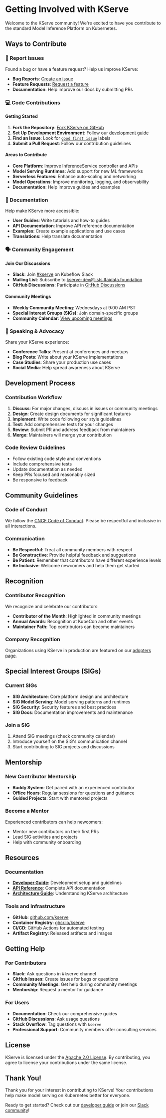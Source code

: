 # Getting Involved with KServe

Welcome to the KServe community! We're excited to have you contribute to the standard Model Inference Platform on Kubernetes.

## Ways to Contribute

### 🐛 Report Issues

Found a bug or have a feature request? Help us improve KServe:

- **Bug Reports**: [Create an issue](https://github.com/kserve/kserve/issues/new?template=bug_report.md)
- **Feature Requests**: [Request a feature](https://github.com/kserve/kserve/issues/new?template=feature_request.md)
- **Documentation**: Help improve our docs by submitting PRs

### 💻 Code Contributions

#### Getting Started

1. **Fork the Repository**: [Fork KServe on GitHub](https://github.com/kserve/kserve/fork)
2. **Set Up Development Environment**: Follow our [development guide](../developer-guide/index.md)
3. **Find an Issue**: Look for [`good first issue`](https://github.com/kserve/kserve/labels/good%20first%20issue) labels
4. **Submit a Pull Request**: Follow our contribution guidelines

#### Areas to Contribute

- **Core Platform**: Improve InferenceService controller and APIs
- **Model Serving Runtimes**: Add support for new ML frameworks
- **Serverless Features**: Enhance auto-scaling and networking
- **Model Operations**: Improve monitoring, logging, and observability
- **Documentation**: Help improve guides and examples

### 📝 Documentation

Help make KServe more accessible:

- **User Guides**: Write tutorials and how-to guides
- **API Documentation**: Improve API reference documentation
- **Examples**: Create example applications and use cases
- **Translations**: Help translate documentation

### 🗣️ Community Engagement

#### Join Our Discussions

- **Slack**: Join [#kserve](https://cloud-native.slack.com/archives/C06AH2C3K8B) on Kubeflow Slack
- **Mailing List**: Subscribe to [kserve-dev@lists.lfaidata.foundation](mailto:kserve-dev@lists.lfaidata.foundation)
- **GitHub Discussions**: Participate in [GitHub Discussions](https://github.com/kserve/kserve/discussions)

#### Community Meetings

- **Weekly Community Meeting**: Wednesdays at 9:00 AM PST
- **Special Interest Groups (SIGs)**: Join domain-specific groups
- **Community Calendar**: [View upcoming meetings](https://github.com/kserve/community#community-meeting)

### 🎤 Speaking & Advocacy

Share your KServe experience:

- **Conference Talks**: Present at conferences and meetups
- **Blog Posts**: Write about your KServe implementations
- **Case Studies**: Share your production use cases
- **Social Media**: Help spread awareness about KServe

## Development Process

### Contribution Workflow

1. **Discuss**: For major changes, discuss in issues or community meetings
2. **Design**: Create design documents for significant features
3. **Implement**: Write code following our style guidelines
4. **Test**: Add comprehensive tests for your changes
5. **Review**: Submit PR and address feedback from maintainers
6. **Merge**: Maintainers will merge your contribution

### Code Review Guidelines

- Follow existing code style and conventions
- Include comprehensive tests
- Update documentation as needed
- Keep PRs focused and reasonably sized
- Be responsive to feedback

## Community Guidelines

### Code of Conduct

We follow the [CNCF Code of Conduct](https://github.com/cncf/foundation/blob/master/code-of-conduct.md). Please be respectful and inclusive in all interactions.

### Communication

- **Be Respectful**: Treat all community members with respect
- **Be Constructive**: Provide helpful feedback and suggestions
- **Be Patient**: Remember that contributors have different experience levels
- **Be Inclusive**: Welcome newcomers and help them get started

## Recognition

### Contributor Recognition

We recognize and celebrate our contributors:

- **Contributor of the Month**: Highlighted in community meetings
- **Annual Awards**: Recognition at KubeCon and other events
- **Maintainer Path**: Top contributors can become maintainers

### Company Recognition

Organizations using KServe in production are featured on our [adopters page](./adopters.md).

## Special Interest Groups (SIGs)

### Current SIGs

- **SIG Architecture**: Core platform design and architecture
- **SIG Model Serving**: Model serving patterns and runtimes
- **SIG Security**: Security features and best practices
- **SIG Docs**: Documentation improvements and maintenance

### Join a SIG

1. Attend SIG meetings (check community calendar)
2. Introduce yourself on the SIG's communication channel
3. Start contributing to SIG projects and discussions

## Mentorship

### New Contributor Mentorship

- **Buddy System**: Get paired with an experienced contributor
- **Office Hours**: Regular sessions for questions and guidance
- **Guided Projects**: Start with mentored projects

### Become a Mentor

Experienced contributors can help newcomers:

- Mentor new contributors on their first PRs
- Lead SIG activities and projects
- Help with community onboarding

## Resources

### Documentation

- **[Developer Guide](../developer-guide/index.md)**: Development setup and guidelines
- **[API Reference](../reference/api.md)**: Complete API documentation
- **[Architecture Guide](../concepts/architecture/index.md)**: Understanding KServe architecture

### Tools and Infrastructure

- **GitHub**: [github.com/kserve](https://github.com/kserve)
- **Container Registry**: [ghcr.io/kserve](https://ghcr.io/kserve)
- **CI/CD**: GitHub Actions for automated testing
- **Artifact Registry**: Released artifacts and images

## Getting Help

### For Contributors

- **Slack**: Ask questions in #kserve channel
- **GitHub Issues**: Create issues for bugs or questions
- **Community Meetings**: Get help during community meetings
- **Mentorship**: Request a mentor for guidance

### For Users

- **Documentation**: Check our comprehensive guides
- **GitHub Discussions**: Ask usage questions
- **Stack Overflow**: Tag questions with `kserve`
- **Professional Support**: Community members offer consulting services

## License

KServe is licensed under the [Apache 2.0 License](https://github.com/kserve/kserve/blob/master/LICENSE). By contributing, you agree to license your contributions under the same license.

## Thank You!

Thank you for your interest in contributing to KServe! Your contributions help make model serving on Kubernetes better for everyone.

Ready to get started? Check out our [developer guide](../developer-guide/index.md) or join our [Slack community](https://cloud-native.slack.com/archives/C06AH2C3K8B)!
